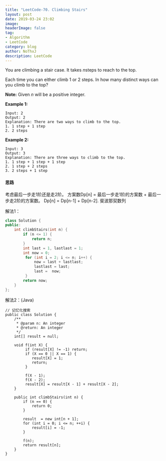 ```yaml
---
title: "LeetCode-70. Climbing Stairs"
layout: post
date: 2019-03-24 23:02
image: 
headerImage: false
tag:
- Algorithm
- LeetCode
category: blog
author: NoThxJ
description: LeetCode
---
```


You are climbing a stair case. It takes *n*steps to reach to the top.

Each time you can either climb 1 or 2 steps. In how many distinct ways can you climb to the top?

**Note:** Given *n* will be a positive integer.

**Example 1:**

```
Input: 2
Output: 2
Explanation: There are two ways to climb to the top.
1. 1 step + 1 step
2. 2 steps
```

**Example 2:**

```
Input: 3
Output: 3
Explanation: There are three ways to climb to the top.
1. 1 step + 1 step + 1 step
2. 1 step + 2 steps
3. 2 steps + 1 step
```

#### 思路

考虑最后一步走1阶还是走2阶。
方案数Dp[n] = 最后一步走1阶的方案数 + 最后一步走2阶的方案数。
Dp[n] = Dp[n-1] + Dp[n-2]. 斐波那契数列



解法1：

```C++
class Solution {
public:
    int climbStairs(int n) {
        if (n <= 1) {
            return n;
        }
        int last = 1, lastlast = 1;
        int now = 0;
         for (int i = 2; i <= n; i++) {
             now = last + lastlast;
             lastlast = last;
             last =  now;
         }
        return now;
    }
};
```



解法2：(Java)

```
// 记忆化搜索
public class Solution {
    /**
     * @param n: An integer
     * @return: An integer
     */
    int[] result = null;

    void f(int X) {
         if (result[X] != -1) return;                                                 
         if (X == 0 || X == 1) {
            result[X] = 1;
            return;
         }
         
         f(X - 1);
         f(X - 2);
         result[X] = result[X - 1] + result[X - 2];
    }

    public int climbStairs(int n) {
        if (n == 0) {
            return 0;
        }
        
        result  = new int[n + 1];
        for (int i = 0; i <= n; ++i) {
            result[i] = -1;
        }
        
        f(n);
        return result[n];
    }
}
```



